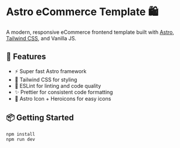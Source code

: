 # Astro eCommerce Template 🛍️

A modern, responsive eCommerce frontend template built with [Astro](https://astro.build/), [Tailwind CSS](https://tailwindcss.com/), and Vanilla JS.

## 🚀 Features

- ⚡️ Super fast Astro framework
- 🎨 Tailwind CSS for styling
- 🧠 ESLint for linting and code quality
- ✨ Prettier for consistent code formatting
- 🧩 Astro Icon + Heroicons for easy icons

## 📦 Getting Started

```bash
npm install
npm run dev
```
